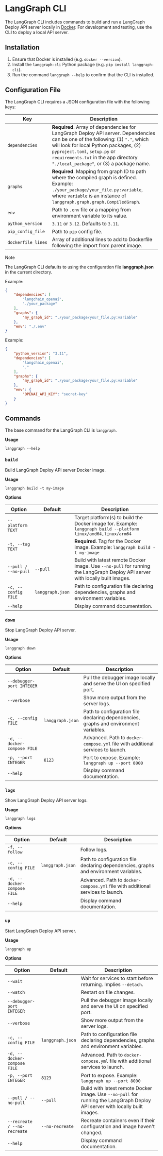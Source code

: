 # LangGraph CLI
The LangGraph CLI includes commands to build and run a LangGraph Deploy API server locally in [Docker](https://www.docker.com/). For development and testing, use the CLI to deploy a local API server.

## Installation
1. Ensure that Docker is installed (e.g. `docker --version`).
1. Install the `langgraph-cli` Python package (e.g. `pip install langgraph-cli`).
1. Run the command `langgraph --help` to confirm that the CLI is installed.

## Configuration File
The LangGraph CLI requires a JSON configuration file with the following keys:

| Key | Description |
| --- | ----------- |
| `dependencies` | **Required**. Array of dependencies for LangGraph Deploy API server. Dependencies can be one of the following: (1) `"."`, which will look for local Python packages, (2) `pyproject.toml`, `setup.py` or `requirements.txt` in the app directory `"./local_package"`, or (3) a package name. |
| `graphs` | **Required**. Mapping from graph ID to path where the compiled graph is defined. Example: `./your_package/your_file.py:variable`, where `variable` is an instance of `langgraph.graph.graph.CompiledGraph`. |
| `env` | Path to `.env` file or a mapping from environment variable to its value. |
| `python_version` | `3.11` or `3.12`. Defaults to `3.11`. |
| `pip_config_file`| Path to `pip` config file. |
| `dockerfile_lines` | Array of additional lines to add to Dockerfile following the import from parent image. |

<div class="admonition tip">
    <p class="admonition-title">Note</p>
    <p>
        The LangGraph CLI defaults to using the configuration file <strong>langgraph.json</strong> in the current directory.
    </p>
</div>

Example:
```json
{
    "dependencies": [
        "langchain_openai",
        "./your_package"
    ],
    "graphs": {
        "my_graph_id": "./your_package/your_file.py:variable"
    },
    "env": "./.env"
}
```

Example:
```json
{
    "python_version": "3.11",
    "dependencies": [
        "langchain_openai",
        "."
    ],
    "graphs": {
        "my_graph_id": "./your_package/your_file.py:variable"
    },
    "env": {
        "OPENAI_API_KEY": "secret-key"
    }
}
```

## Commands
The base command for the LangGraph CLI is `langgraph`.

**Usage**
```
langgraph --help
```

### `build`
Build LangGraph Deploy API server Docker image.

**Usage**
```
langgraph build -t my-image
```

**Options**

| Option | Default | Description |
| ------ | ------- | ----------- |
| `--platform TEXT` | | Target platform(s) to build the Docker image for. Example: `langgraph build --platform linux/amd64,linux/arm64` |
| `-t, --tag TEXT` | | **Required**. Tag for the Docker image. Example: `langgraph build -t my-image` |
| `--pull / --no-pull` | `--pull` | Build with latest remote Docker image. Use `--no-pull` for running the LangGraph Deploy API server with locally built images. |
| `-c, --config FILE` | `langgraph.json` | Path to configuration file declaring dependencies, graphs and environment variables. |
| `--help` | | Display command documentation. |

### `down`
Stop LangGraph Deploy API server.

**Usage**
```
langgraph down
```

**Options**

| Option | Default | Description |
| ------ | ------- | ----------- |
| `--debugger-port INTEGER` | | Pull the debugger image locally and serve the UI on specified port. |
| `--verbose` | | Show more output from the server logs. |
| `-c, --config FILE` | `langgraph.json` | Path to configuration file declaring dependencies, graphs and environment variables. |
| `-d, --docker-compose FILE` | | Advanced. Path to `docker-compose.yml` file with additional services to launch. |
| `-p, --port INTEGER` | `8123` | Port to expose. Example: `langgraph up --port 8000` |
| `--help` | | Display command documentation. |

### `logs`
Show LangGraph Deploy API server logs.

**Usage**
```
langgraph logs
```

**Options**

| Option | Default | Description |
| ------ | ------- | ----------- |
| `-f, --follow` | | Follow logs. |
| `-c, --config FILE` | `langgraph.json` | Path to configuration file declaring dependencies, graphs and environment variables. |
| `-d, --docker-compose FILE` | | Advanced. Path to `docker-compose.yml` file with additional services to launch. |
| `--help` | | Display command documentation. |

### `up`
Start LangGraph Deploy API server.

**Usage**
```
langgraph up
```

**Options**

| Option | Default | Description |
| ------ | ------- | ----------- |
| `--wait` | | Wait for services to start before returning. Implies `--detach`. |
| `--watch` | | Restart on file changes. |
| `--debugger-port INTEGER` | | Pull the debugger image locally and serve the UI on specified port. |
| `--verbose` | | Show more output from the server logs. |
| `-c, --config FILE` | `langgraph.json` | Path to configuration file declaring dependencies, graphs and environment variables. |
| `-d, --docker-compose FILE` | | Advanced. Path to `docker-compose.yml` file with additional services to launch. |
| `-p, --port INTEGER` | `8123` | Port to expose. Example: `langgraph up --port 8000` |
| `--pull / --no-pull` | `--pull` | Build with latest remote Docker image. Use `--no-pull` for running the LangGraph Deploy API server with locally built images. |
| `--recreate / --no-recreate` | `--no-recreate` | Recreate containers even if their configuration and image haven't changed. |
| `--help` | | Display command documentation. |
